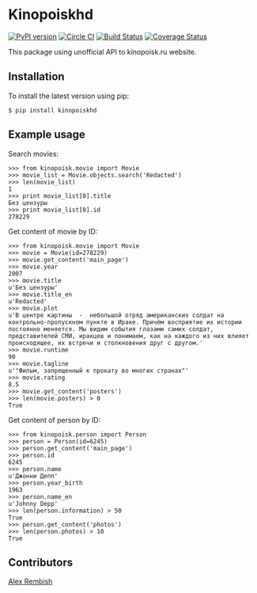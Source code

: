 # Kinopoiskhd

[![PyPI version](https://img.shields.io/pypi/v/kinopoiskpy.svg)](https://pypi.python.org/pypi/kinopoiskpy) [![Circle CI](https://circleci.com/gh/ramusus/kinopoiskpy/tree/master.svg?style=shield)](https://circleci.com/gh/ramusus/kinopoiskpy) [![Build Status](https://img.shields.io/travis/ramusus/kinopoiskpy.svg?branch=master)](https://travis-ci.org/ramusus/kinopoiskpy) [![Coverage Status](https://coveralls.io/repos/ramusus/kinopoiskpy/badge.svg?branch=master)](https://coveralls.io/r/ramusus/kinopoiskpy)

This package using unofficial API to kinopoisk.ru website.

## Installation

To install the latest version using pip:

    $ pip install kinopoiskhd

## Example usage

Search movies:

    >>> from kinopoisk.movie import Movie
    >>> movie_list = Movie.objects.search('Redacted')
    >>> len(movie_list)
    1
    >>> print movie_list[0].title
    Без цензуры
    >>> print movie_list[0].id
    278229

Get content of movie by ID:

    >>> from kinopoisk.movie import Movie
    >>> movie = Movie(id=278229)
    >>> movie.get_content('main_page')
    >>> movie.year
    2007
    >>> movie.title
    u'Без цензуры'
    >>> movie.title_en
    u'Redacted'
    >>> movie.plot
    u'В центре картины  -  небольшой отряд американских солдат на контрольно-пропускном пункте в Ираке. Причём восприятие их истории постоянно меняется. Мы видим события глазами самих солдат, представителей СМИ, иракцев и понимаем, как на каждого из них влияет происходящее, их встречи и столкновения друг с другом.'
    >>> movie.runtime
    90
    >>> movie.tagline
    u'"Фильм, запрещенный к прокату во многих странах"'
    >>> movie.rating
    8.5
    >>> movie.get_content('posters')
    >>> len(movie.posters) > 0
    True

Get content of person by ID:

    >>> from kinopoisk.person import Person
    >>> person = Person(id=6245)
    >>> person.get_content('main_page')
    >>> person.id
    6245
    >>> person.name
    u'Джонни Депп'
    >>> person.year_birth
    1963
    >>> person.name_en
    u'Johnny Depp'
    >>> len(person.information) > 50
    True
    >>> person.get_content('photos')
    >>> len(person.photos) > 10
    True

## Contributors

[Alex Rembish](http://github.com/rembish)
